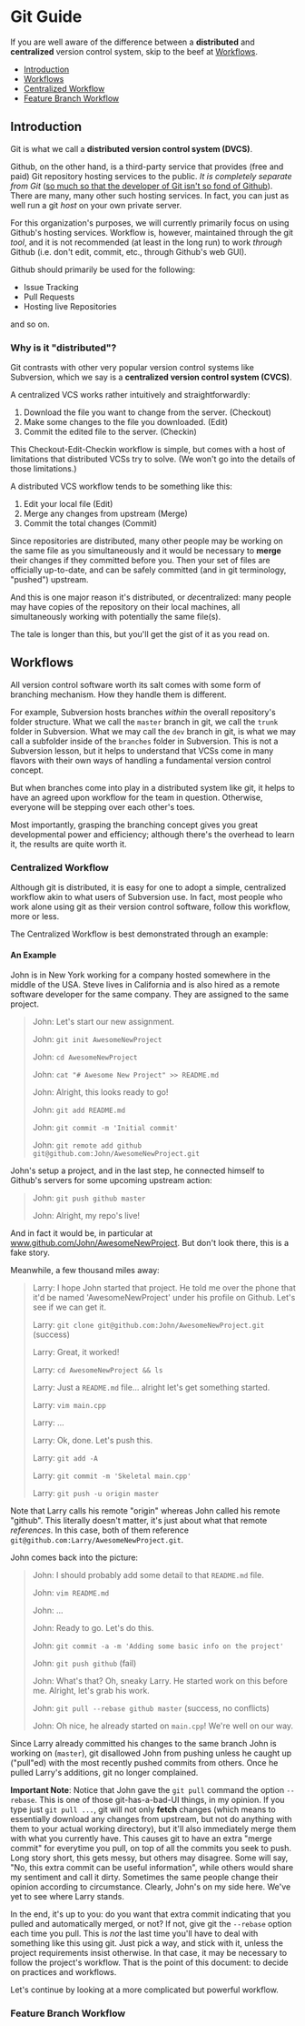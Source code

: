 # Git Guide

If you are well aware of the difference between a **distributed** and **centralized** version control system, skip to the beef at [Workflows](#workflows).

-  [Introduction](#introduction)
-  [Workflows](#workflows)
  -  [Centralized Workflow](#centralized-workflow)
  -  [Feature Branch Workflow](#feature-branch-workflow)

## Introduction

Git is what we call a **distributed version control system (DVCS)**.

Github, on the other hand, is a third-party service that provides (free and paid) Git repository hosting services to the public. *It is completely separate from Git* ([so much so that the developer of Git isn't so fond of Github](https://github.com/torvalds/linux/pull/17#issuecomment-5654674)). There are many, many other such hosting services. In fact, you can just as well run a git *host* on your own private server.

For this organization's purposes, we will currently primarily focus on using Github's hosting services. Workflow is, however, maintained through the git *tool*, and it is not recommended (at least in the long run) to work *through* Github (i.e. don't edit, commit, etc., through Github's web GUI).

Github should primarily be used for the following:

-  Issue Tracking
-  Pull Requests
-  Hosting live Repositories

and so on.

### Why is it "distributed"?

Git contrasts with other very popular version control systems like Subversion, which we say is a **centralized version control system (CVCS)**.

A centralized VCS works rather intuitively and straightforwardly:

1.  Download the file you want to change from the server. (Checkout)
2.  Make some changes to the file you downloaded. (Edit)
3.  Commit the edited file to the server. (Checkin)

This Checkout-Edit-Checkin workflow is simple, but comes with a host of limitations that distributed VCSs try to solve. (We won't go into the details of those limitations.)

A distributed VCS workflow tends to be something like this:

1.  Edit your local file (Edit)
2.  Merge any changes from upstream (Merge)
3.  Commit the total changes (Commit)

Since repositories are distributed, many other people may be working on the same file as you simultaneously and it would be necessary to **merge** their changes if they committed before you. Then your set of files are officially up-to-date, and can be safely committed (and in git terminology, "pushed") upstream.

And this is one major reason it's distributed, or *de*centralized: many people may have copies of the repository on their local machines, all simultaneously working with potentially the same file(s).

The tale is longer than this, but you'll get the gist of it as you read on.

## Workflows

All version control software worth its salt comes with some form of branching mechanism. How they handle them is different.

For example, Subversion hosts branches *within* the overall repository's folder structure. What we call the `master` branch in git, we call the `trunk` folder in Subversion. What we may call the `dev` branch in git, is what we may call a subfolder inside of the `branches` folder in Subversion. This is not a Subversion lesson, but it helps to understand that VCSs come in many flavors with their own ways of handling a fundamental version control concept.

But when branches come into play in a distributed system like git, it helps to have an agreed upon workflow for the team in question. Otherwise, everyone will be stepping over each other's toes.

Most importantly, grasping the branching concept gives you great developmental power and efficiency; although there's the overhead to learn it, the results are quite worth it.

### Centralized Workflow

Although git is distributed, it is easy for one to adopt a simple, centralized workflow akin to what users of Subversion use. In fact, most people who work alone using git as their version control software, follow this workflow, more or less.

The Centralized Workflow is best demonstrated through an example:

#### An Example

John is in New York working for a company hosted somewhere in the middle of the USA. Steve lives in California and is also hired as a remote software developer for the same company. They are assigned to the same project.

> John: Let's start our new assignment.
>
> John: `git init AwesomeNewProject`
>
> John: `cd AwesomeNewProject`
>
> John: `cat "# Awesome New Project" >> README.md`
>
> John: Alright, this looks ready to go!
>
> John: `git add README.md`
>
> John: `git commit -m 'Initial commit'`
>
> John: `git remote add github git@github.com:John/AwesomeNewProject.git`

John's setup a project, and in the last step, he connected himself to Github's servers for some upcoming upstream action:

> John: `git push github master`
>
> John: Alright, my repo's live!

And in fact it would be, in particular at www.github.com/John/AwesomeNewProject. But don't look there, this is a fake story.

Meanwhile, a few thousand miles away:

> Larry: I hope John started that project. He told me over the phone that it'd be named 'AwesomeNewProject' under his profile on Github. Let's see if we can get it.
>
> Larry: `git clone git@github.com:John/AwesomeNewProject.git` (success)
>
> Larry: Great, it worked!
>
> Larry: `cd AwesomeNewProject && ls`
>
> Larry: Just a `README.md` file... alright let's get something started.
>
> Larry: `vim main.cpp`
>
> Larry: ...
>
> Larry: Ok, done. Let's push this.
>
> Larry: `git add -A`
>
> Larry: `git commit -m 'Skeletal main.cpp'`
>
> Larry: `git push -u origin master`

Note that Larry calls his remote "origin" whereas John called his remote "github". This literally doesn't matter, it's just about what that remote *references*. In this case, both of them reference `git@github.com:Larry/AwesomeNewProject.git`.

John comes back into the picture:

> John: I should probably add some detail to that `README.md` file.
>
> John: `vim README.md`
>
> John: ...
>
> John: Ready to go. Let's do this.
>
> John: `git commit -a -m 'Adding some basic info on the project'`
>
> John: `git push github` (fail)
>
> John: What's that? Oh, sneaky Larry. He started work on this before me. Alright, let's grab his work.
>
> John: `git pull --rebase github master` (success, no conflicts)
>
> John: Oh nice, he already started on `main.cpp`! We're well on our way.

Since Larry already committed his changes to the same branch John is working on (`master`), git disallowed John from pushing unless he caught up ("pull"ed) with the most recently pushed commits from others. Once he pulled Larry's additions, git no longer complained.

**Important Note**: Notice that John gave the `git pull` command the option `--rebase`. This is one of those git-has-a-bad-UI things, in my opinion. If you type just `git pull ...`, git will not only **fetch** changes (which means to essentially download any changes from upstream, but not do anything with them to your actual working directory), but it'll also immediately merge them with what you currently have. This causes git to have an extra "merge commit" for everytime you pull, on top of all the commits you seek to push. Long story short, this gets messy, but others may disagree. Some will say, "No, this extra commit can be useful information", while others would share my sentiment and call it dirty. Sometimes the same people change their opinion according to circumstance. Clearly, John's on my side here. We've yet to see where Larry stands.

In the end, it's up to you: do you want that extra commit indicating that you pulled and automatically merged, or not? If not, give git the `--rebase` option each time you pull. This is *not* the last time you'll have to deal with something like this using git. Just pick a way, and stick with it, unless the project requirements insist otherwise. In that case, it may be necessary to follow the project's workflow. That is the point of this document: to decide on practices and workflows.

Let's continue by looking at a more complicated but powerful workflow.

### Feature Branch Workflow
